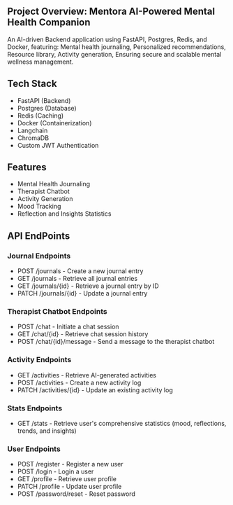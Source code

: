 ## <a name="description">Project Overview: Mentora AI-Powered Mental Health Companion</a>

An AI-driven Backend application using FastAPI, Postgres, Redis, and Docker, featuring:
Mental health journaling,
Personalized recommendations,
Resource library,
Activity generation,
Ensuring secure and scalable mental wellness management.

## <a name="tech-stack">Tech Stack</a>

- FastAPI (Backend)
- Postgres (Database)
- Redis (Caching)
- Docker (Containerization)
- Langchain
- ChromaDB
- Custom JWT Authentication

## <a name="features">Features</a>

- Mental Health Journaling
- Therapist Chatbot
- Activity Generation
- Mood Tracking
- Reflection and Insights Statistics

## <a name="endpoints">API EndPoints</a>

### Journal Endpoints

- POST /journals - Create a new journal entry
- GET /journals - Retrieve all journal entries
- GET /journals/{id} - Retrieve a journal entry by ID
- PATCH /journals/{id} - Update a journal entry

### Therapist Chatbot Endpoints

- POST /chat - Initiate a chat session
- GET /chat/{id} - Retrieve chat session history
- POST /chat/{id}/message - Send a message to the therapist chatbot

### Activity Endpoints

- GET /activities - Retrieve AI-generated activities
- POST /activities - Create a new activity log
- PATCH /activities/{id} - Update an existing activity log

### Stats Endpoints

- GET /stats - Retrieve user's comprehensive statistics (mood, reflections, trends, and insights)

### User Endpoints

- POST /register - Register a new user
- POST /login - Login a user
- GET /profile - Retrieve user profile
- PATCH /profile - Update user profile
- POST /password/reset - Reset password
